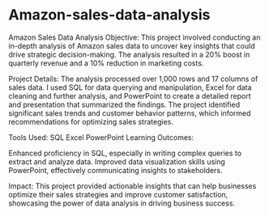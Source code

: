 # Amazon-sales-data-analysis 
Amazon Sales Data Analysis
Objective:
This project involved conducting an in-depth analysis of Amazon sales data to uncover key insights that could drive strategic decision-making. The analysis resulted in a 20% boost in quarterly revenue and a 10% reduction in marketing costs.

Project Details: 
The analysis processed over 1,000 rows and 17 columns of sales data. I used SQL for data querying and manipulation, Excel for data cleaning and further analysis, and PowerPoint to create a detailed report and presentation that summarized the findings. The project identified significant sales trends and customer behavior patterns, which informed recommendations for optimizing sales strategies.

Tools Used:
SQL
Excel
PowerPoint
Learning Outcomes:

Enhanced proficiency in SQL, especially in writing complex queries to extract and analyze data.
Improved data visualization skills using PowerPoint, effectively communicating insights to stakeholders.

Impact: 
This project provided actionable insights that can help businesses optimize their sales strategies and improve customer satisfaction, showcasing the power of data analysis in driving business success.

